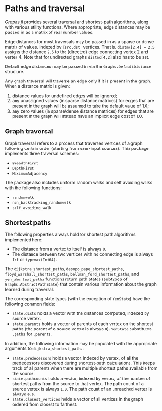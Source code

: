 # Paths and traversal

_Graphs.jl_ provides several traversal and shortest-path algorithms, along with various utility functions. Where appropriate, edge distances may be passed in as a matrix of real number values.

Edge distances for most traversals may be passed in as a sparse or dense matrix of values, indexed by `[src,dst]` vertices. That is, `distmx[2,4] = 2.5` assigns the distance `2.5` to the (directed) edge connecting vertex 2 and vertex 4. Note that for undirected graphs `distmx[4,2]` also has to be set.

Default edge distances may be passed in via the `Graphs.DefaultDistance` structure.

Any graph traversal will traverse an edge only if it is present in the graph. When a distance matrix is given:

1. distance values for undefined edges will be ignored;
2. any unassigned values (in sparse distance matrices) for edges that are present in the graph will be assumed to take the default value of 1.0;
3. any zero values (in sparse/dense distance matrices) for edges that are present in the graph will instead have an implicit edge cost of 1.0.

## Graph traversal

Graph traversal refers to a process that traverses vertices of a graph following certain order (starting from user-input sources). This package implements three traversal schemes:

- `BreadthFirst`
- `DepthFirst`
- `MaximumAdjacency`

The package also includes uniform random walks and self avoiding walks with the following functions:

- `randomwalk`
- `non_backtracking_randomwalk`
- `self_avoiding_walk`

## Shortest paths

The following properties always hold for shortest path algorithms implemented here:

- The distance from a vertex to itself is always `0`.
- The distance between two vertices with no connecting edge is always `Inf` or `typemax(Int64)`.

The `dijkstra_shortest_paths`, `desopo_pape_shortest_paths`, `floyd_warshall_shortest_paths`, `bellman_ford_shortest_paths`, and `yen_shortest_paths` functions return path states (subtypes of `Graphs.AbstractPathState`) that contain various information about the graph learned during traversal.

The corresponding state types (with the exception of `YenState`) have the following common fields:

- `state.dists` holds a vector with the distances computed, indexed by source vertex.
- `state.parents` holds a vector of parents of each vertex on the shortest paths (the parent of a source vertex is always `0`). `YenState` substitutes `.paths` for `.parents`.

In addition, the following information may be populated with the appropriate arguments to `dijkstra_shortest_paths`:

- `state.predecessors` holds a vector, indexed by vertex, of all the predecessors discovered during shortest-path calculations. This keeps track of all parents when there are multiple shortest paths available from the source.
- `state.pathcounts` holds a vector, indexed by vertex, of the number of shortest paths from the source to that vertex. The path count of a source vertex is always `1.0`. The path count of an unreached vertex is always `0.0`.
- `state.closest_vertices` holds a vector of all vertices in the graph ordered from closest to farthest.
